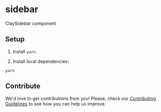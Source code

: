 # sidebar

ClaySidebar component

## Setup

1. Install `yarn`

2. Install local dependencies:

```
yarn
```

## Contribute

We'd love to get contributions from you! Please, check our [Contributing Guidelines](https://github.com/liferay/clay/blob/master/CONTRIBUTING.md) to see how you can help us improve.
